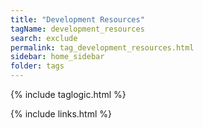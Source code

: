 ```yaml
---
title: "Development Resources"
tagName: development_resources
search: exclude
permalink: tag_development_resources.html
sidebar: home_sidebar
folder: tags
---
```

{% include taglogic.html %}

{% include links.html %}
